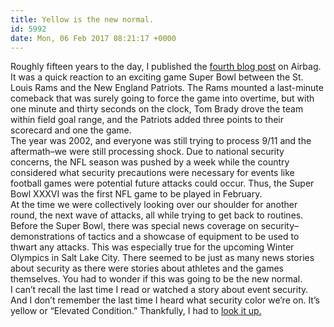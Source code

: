 ```yaml
---
title: Yellow is the new normal.
id: 5992
date: Mon, 06 Feb 2017 08:21:17 +0000
---
```


Roughly fifteen years to the day, I published the [fourth blog post](http://www.airbagindustries.com/archives/airbag/superbore_sunda.php) on Airbag. It was a quick reaction to an exciting game Super Bowl between the St. Louis Rams and the New England Patriots. The Rams mounted a last-minute comeback that was surely going to force the game into overtime, but with one minute and thirty seconds on the clock, Tom Brady drove the team within field goal range, and the Patriots added three points to their scorecard and one the game.  
 The year was 2002, and everyone was still trying to process 9/11 and the aftermath–we were still processing shock. Due to national security concerns, the NFL season was pushed by a week while the country considered what security precautions were necessary for events like football games were potential future attacks could occur. Thus, the Super Bowl XXXVI was the first NFL game to be played in February.  
 At the time we were collectively looking over our shoulder for another round, the next wave of attacks, all while trying to get back to routines. Before the Super Bowl, there was special news coverage on security–demonstrations of tactics and a showcase of equipment to be used to thwart any attacks. This was especially true for the upcoming Winter Olympics in Salt Lake City. There seemed to be just as many news stories about security as there were stories about athletes and the games themselves. You had to wonder if this was going to be the new normal.  
 I can’t recall the last time I read or watched a story about event security. And I don’t remember the last time I heard what security color we’re on. It’s yellow or “Elevated Condition.” Thankfully, I had to [look it up.](http://usasecure.org/threat.php)



